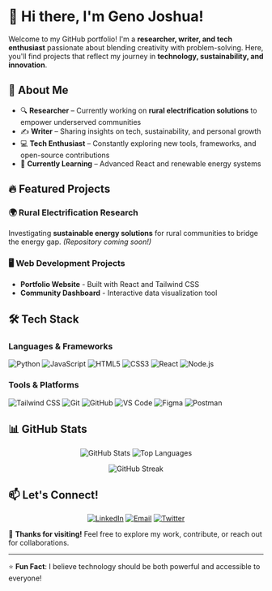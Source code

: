 # 👋 Hi there, I'm Geno Joshua!  

Welcome to my GitHub portfolio! I'm a **researcher, writer, and tech enthusiast** passionate about blending creativity with problem-solving. Here, you'll find projects that reflect my journey in **technology, sustainability, and innovation**.  

## 🚀 About Me  

- 🔍 **Researcher** – Currently working on **rural electrification solutions** to empower underserved communities  
- ✍️ **Writer** – Sharing insights on tech, sustainability, and personal growth  
- 💻 **Tech Enthusiast** – Constantly exploring new tools, frameworks, and open-source contributions  
- 🌱 **Currently Learning** – Advanced React and renewable energy systems  

## 🔥 Featured Projects  

### 🌍 Rural Electrification Research  
Investigating **sustainable energy solutions** for rural communities to bridge the energy gap. *(Repository coming soon!)*  

### 🖥️ Web Development Projects  
- **Portfolio Website** - Built with React and Tailwind CSS  
- **Community Dashboard** - Interactive data visualization tool  


## 🛠️ Tech Stack  

### **Languages & Frameworks**  
![Python](https://img.shields.io/badge/Python-3776AB?style=for-the-badge&logo=python&logoColor=white)
![JavaScript](https://img.shields.io/badge/JavaScript-F7DF1E?style=for-the-badge&logo=javascript&logoColor=black)
![HTML5](https://img.shields.io/badge/HTML5-E34F26?style=for-the-badge&logo=html5&logoColor=white)
![CSS3](https://img.shields.io/badge/CSS3-1572B6?style=for-the-badge&logo=css3&logoColor=white)
![React](https://img.shields.io/badge/React-61DAFB?style=for-the-badge&logo=react&logoColor=black)
![Node.js](https://img.shields.io/badge/Node.js-339933?style=for-the-badge&logo=nodedotjs&logoColor=white)

### **Tools & Platforms**  
![Tailwind CSS](https://img.shields.io/badge/Tailwind_CSS-38B2AC?style=for-the-badge&logo=tailwind-css&logoColor=white)
![Git](https://img.shields.io/badge/Git-F05032?style=for-the-badge&logo=git&logoColor=white)
![GitHub](https://img.shields.io/badge/GitHub-181717?style=for-the-badge&logo=github&logoColor=white)
![VS Code](https://img.shields.io/badge/VS_Code-007ACC?style=for-the-badge&logo=visual-studio-code&logoColor=white)
![Figma](https://img.shields.io/badge/Figma-F24E1E?style=for-the-badge&logo=figma&logoColor=white)
![Postman](https://img.shields.io/badge/Postman-FF6C37?style=for-the-badge&logo=postman&logoColor=white)

## 📊 GitHub Stats  

<div align="center">
  
![GitHub Stats](https://github-readme-stats.vercel.app/api?username=GenoJ83&show_icons=true&theme=radical&hide_border=true)
![Top Languages](https://github-readme-stats.vercel.app/api/top-langs/?username=GenoJ83&layout=compact&theme=radical&hide_border=true)
  
</div>

<div align="center">
  
![GitHub Streak](https://streak-stats.demolab.com/?user=GenoJ83&theme=radical&hide_border=true&date_format=j%20M%5B%20Y%5D)
</div>

## 📫 Let's Connect!  

<div align="center">

[![LinkedIn](https://img.shields.io/badge/LinkedIn-0077B5?style=for-the-badge&logo=linkedin&logoColor=white)](https://www.linkedin.com/in/geno-joshua-b5053b273/)
[![Email](https://img.shields.io/badge/Gmail-D14836?style=for-the-badge&logo=gmail&logoColor=white)](mailto:genojoshua83@gmail.com)
[![Twitter](https://img.shields.io/badge/Twitter-1DA1F2?style=for-the-badge&logo=twitter&logoColor=white)](https://twitter.com/yourhandle)
  
</div>

🚀 **Thanks for visiting!** Feel free to explore my work, contribute, or reach out for collaborations.  

---

⭐ **Fun Fact**: I believe technology should be both powerful and accessible to everyone!
